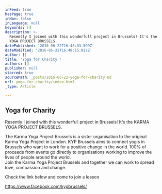 ```yaml
---
inFeed: true
hasPage: true
inNav: false
inLanguage: null
keywords: []
description: >-
  Resently I joined with this wonderfull project in Brussels! It's the KARMA
  YOGA PROJECT BRUSSELS. 
datePublished: '2016-06-22T16:48:33.599Z'
dateModified: '2016-06-22T16:48:15.812Z'
author: []
title: 'Yoga for Charity '
authors: []
publisher: null
starred: true
sourcePath: _posts/2016-06-22-yoga-for-charity.md
url: yoga-for-charity/index.html
_type: Article

---
```

## Yoga for Charity 

Resently I joined with this wonderfull project in Brussels! It's the KARMA YOGA PROJECT BRUSSELS.

The Karma Yoga Project Brussels is a sister organisation to the original Karma Yoga Project in London. KYP Brussels aims to connect yogis in Brussels who want to work for a positive change in the world. 100% of proceeds from events go directly to organisations working to improve the lives of people around the world.   
Join the Karma Yoga Project Brussels and together we can work to spread love, compassion and change. 

Check the link below and come to join a lesson 

https://www.facebook.com/kypbrussels/